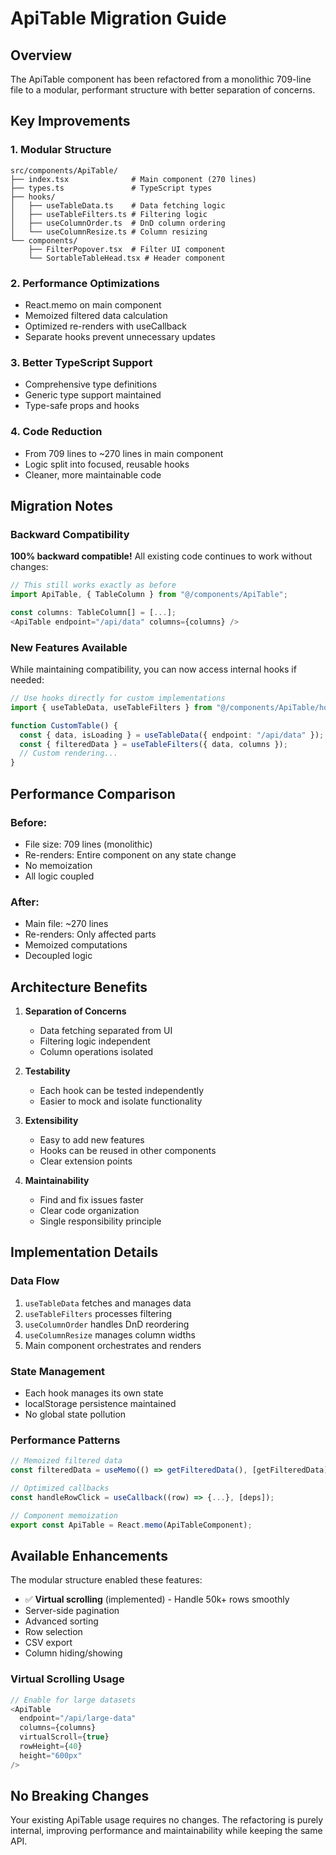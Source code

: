 # ApiTable Migration Guide

## Overview

The ApiTable component has been refactored from a monolithic 709-line file to a modular, performant structure with better separation of concerns.

## Key Improvements

### 1. **Modular Structure**

```
src/components/ApiTable/
├── index.tsx              # Main component (270 lines)
├── types.ts               # TypeScript types
├── hooks/
│   ├── useTableData.ts    # Data fetching logic
│   ├── useTableFilters.ts # Filtering logic
│   ├── useColumnOrder.ts  # DnD column ordering
│   └── useColumnResize.ts # Column resizing
└── components/
    ├── FilterPopover.tsx  # Filter UI component
    └── SortableTableHead.tsx # Header component
```

### 2. **Performance Optimizations**

- React.memo on main component
- Memoized filtered data calculation
- Optimized re-renders with useCallback
- Separate hooks prevent unnecessary updates

### 3. **Better TypeScript Support**

- Comprehensive type definitions
- Generic type support maintained
- Type-safe props and hooks

### 4. **Code Reduction**

- From 709 lines to ~270 lines in main component
- Logic split into focused, reusable hooks
- Cleaner, more maintainable code

## Migration Notes

### Backward Compatibility

**100% backward compatible!** All existing code continues to work without changes:

```typescript
// This still works exactly as before
import ApiTable, { TableColumn } from "@/components/ApiTable";

const columns: TableColumn[] = [...];
<ApiTable endpoint="/api/data" columns={columns} />
```

### New Features Available

While maintaining compatibility, you can now access internal hooks if needed:

```typescript
// Use hooks directly for custom implementations
import { useTableData, useTableFilters } from "@/components/ApiTable/hooks";

function CustomTable() {
  const { data, isLoading } = useTableData({ endpoint: "/api/data" });
  const { filteredData } = useTableFilters({ data, columns });
  // Custom rendering...
}
```

## Performance Comparison

### Before:

- File size: 709 lines (monolithic)
- Re-renders: Entire component on any state change
- No memoization
- All logic coupled

### After:

- Main file: ~270 lines
- Re-renders: Only affected parts
- Memoized computations
- Decoupled logic

## Architecture Benefits

1. **Separation of Concerns**
   - Data fetching separated from UI
   - Filtering logic independent
   - Column operations isolated

2. **Testability**
   - Each hook can be tested independently
   - Easier to mock and isolate functionality

3. **Extensibility**
   - Easy to add new features
   - Hooks can be reused in other components
   - Clear extension points

4. **Maintainability**
   - Find and fix issues faster
   - Clear code organization
   - Single responsibility principle

## Implementation Details

### Data Flow

1. `useTableData` fetches and manages data
2. `useTableFilters` processes filtering
3. `useColumnOrder` handles DnD reordering
4. `useColumnResize` manages column widths
5. Main component orchestrates and renders

### State Management

- Each hook manages its own state
- localStorage persistence maintained
- No global state pollution

### Performance Patterns

```typescript
// Memoized filtered data
const filteredData = useMemo(() => getFilteredData(), [getFilteredData]);

// Optimized callbacks
const handleRowClick = useCallback((row) => {...}, [deps]);

// Component memoization
export const ApiTable = React.memo(ApiTableComponent);
```

## Available Enhancements

The modular structure enabled these features:

- ✅ **Virtual scrolling** (implemented) - Handle 50k+ rows smoothly
- Server-side pagination
- Advanced sorting
- Row selection
- CSV export
- Column hiding/showing

### Virtual Scrolling Usage

```typescript
// Enable for large datasets
<ApiTable
  endpoint="/api/large-data"
  columns={columns}
  virtualScroll={true}
  rowHeight={40}
  height="600px"
/>
```

## No Breaking Changes

Your existing ApiTable usage requires no changes. The refactoring is purely internal, improving performance and maintainability while keeping the same API.
